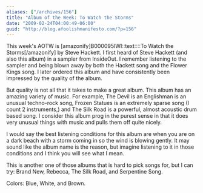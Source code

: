 ```yaml
---
aliases: ["/archives/156"]
title: "Album of the Week: To Watch the Storms"
date: "2009-02-24T04:00:49-06:00"
guid: "http://blog.afoolishmanifesto.com/?p=156"
---
```

This week's AOTW is [amazonify]B000095IWI::text::::To Watch the Storms[/amazonify] by Steve Hackett. I first heard of Steve Hackett (and also this album) in a sampler from InsideOut. I remember listening to the sampler and being blown away by both the Hackett song and the Flower Kings song. I later ordered this album and have consistently been impressed by the quality of the album.

But quality is not all that it takes to make a great album. This album has an amazing variety of music. For example, The Devil is an Englishman is an unusual techno-rock song, Frozen Statues is an extremely sparse song (I count 2 instruments,) and The Silk Road is a powerful, almost acoustic drum based song. I consider this album prog in the purest sense in that it does very unusual things with music and pulls them off quite nicely.

I would say the best listening conditions for this album are when you are on a dark beach with a storm coming in so the wind is blowing gently. It may sound like the album name is the reason, but imagine listening to it in those conditions and I think you will see what I mean.

This is another one of those albums that is hard to pick songs for, but I can try: Brand New, Rebecca, The Silk Road, and Serpentine Song.

Colors: Blue, White, and Brown.

